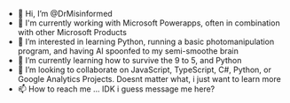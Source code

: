 - 👋 Hi, I’m @DrMisinformed
- :brain: I'm currently working with Microsoft Powerapps, often in combination with other Microsoft Products
- 👀 I’m interested in learning Python, running a basic photomanipulation program, and having AI spoonfed to my semi-smoothe brain
- 🌱 I’m currently learning how to survive the 9 to 5, and Python
- 💞️ I’m looking to collaborate on JavaScript, TypeScript, C#, Python, or Google Analytics Projects. Doesnt matter what, i just want to learn more
- 📫 How to reach me ... IDK i guess message me here?

<!---
DrMisinformed/DrMisinformed is a ✨ special ✨ repository because its `README.md` (this file) appears on your GitHub profile.
You can click the Preview link to take a look at your changes.
--->
